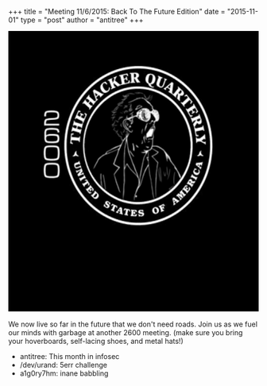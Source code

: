+++
title = "Meeting 11/6/2015: Back To The Future Edition"
date = "2015-11-01"
type = "post"
author = "antitree"
+++

![2600](/images/2600_b2f.png)

We now live so far in the future that we don't need roads. Join us as we fuel our minds with garbage at another 2600 meeting. (make sure you bring your hoverboards, self-lacing shoes, and metal hats!)

* antitree: This month in infosec
* /dev/urand: 5err challenge
* a1g0ry7hm: inane babbling
